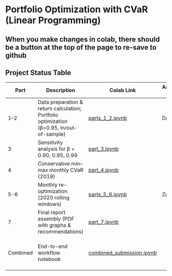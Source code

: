 # Portfolio Optimization with CVaR (Linear Programming)

## When you make changes in colab, there should be a button at the top of the page to re-save to github

## Project Status Table

| Part | Description | Colab Link | Assigned To | Completed By | Date Completed | Validated By | Comments |
|------|-------------|------------|-------------|--------------|----------------|--------------|----------|
| 1–2 | Data preparation & return calculation; Portfolio optimization (β=0.95, in/out-of-sample) | [parts_1_2.ipynb](https://colab.research.google.com/github/AHMerrill/optimization_1/blob/main/parts_1_2.ipynb) | Darius | Darius | 2025-09-19 | | |
| 3 | Sensitivity analysis for β = 0.90, 0.95, 0.99 | [part_3.ipynb](https://colab.research.google.com/github/AHMerrill/optimization_1/blob/main/part_3.ipynb) | | | | | |
| 4 | Conservative min–max monthly CVaR (2019) | [part_4.ipynb](https://colab.research.google.com/github/AHMerrill/optimization_1/blob/main/part_4.ipynb) | | | | | |
| 5-6 | Monthly re-optimization (2020 rolling windows) | [parts_5_6.ipynb](https://colab.research.google.com/github/AHMerrill/optimization_1/blob/main/parts_5_6.ipynb) |Zan |Zan |2025-09-24 | | |
| 7 | Final report assembly (PDF with graphs & recommendations) | [part_7.ipynb](https://colab.research.google.com/github/AHMerrill/optimization_1/blob/main/part_7.ipynb) | | | | | |
| Combined | End-to-end workflow notebook | [combined_submission.ipynb](https://colab.research.google.com/github/AHMerrill/optimization_1/blob/main/combined_submission.ipynb) | | | | | Master notebook to tie everything together |

